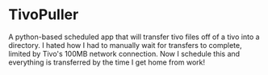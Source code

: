 TivoPuller
==========

A python-based scheduled app that will transfer tivo files off of a tivo into a directory. I hated how I had to manually wait for transfers to complete, limited by Tivo's 100MB network connection. Now I schedule this and everything is transferred by the time I get home from work!